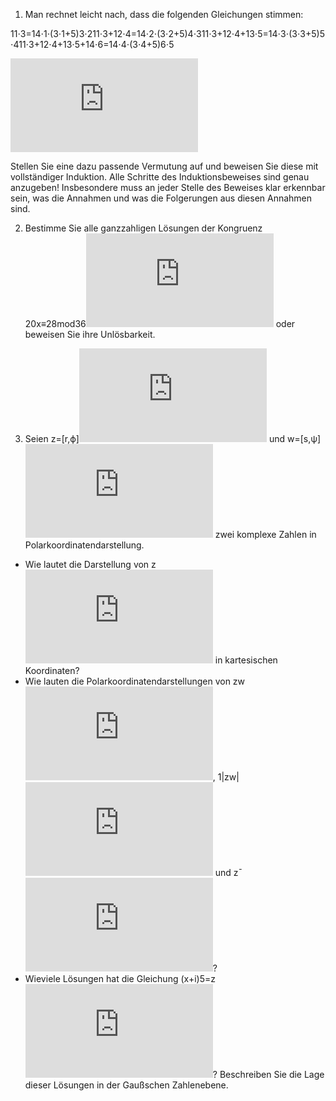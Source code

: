 1) Man rechnet leicht nach, dass die folgenden Gleichungen stimmen:

11⋅3=14⋅1⋅(3⋅1+5)3⋅211⋅3+12⋅4=14⋅2⋅(3⋅2+5)4⋅311⋅3+12⋅4+13⋅5=14⋅3⋅(3⋅3+5)5⋅411⋅3+12⋅4+13⋅5+14⋅6=14⋅4⋅(3⋅4+5)6⋅5

![{\displaystyle {\begin{aligned}{\frac {1}{1\cdot 3}}&={\frac {1}{4}}\cdot {\frac {1\cdot (3\cdot 1+5)}{3\cdot 2}}\\{\frac {1}{1\cdot 3}}+{\frac {1}{2\cdot 4}}&={\frac {1}{4}}\cdot {\frac {2\cdot (3\cdot 2+5)}{4\cdot 3}}\\{\frac {1}{1\cdot 3}}+{\frac {1}{2\cdot 4}}+{\frac {1}{3\cdot 5}}&={\frac {1}{4}}\cdot {\frac {3\cdot (3\cdot 3+5)}{5\cdot 4}}\\{\frac {1}{1\cdot 3}}+{\frac {1}{2\cdot 4}}+{\frac {1}{3\cdot 5}}+{\frac {1}{4\cdot 6}}&={\frac {1}{4}}\cdot {\frac {4\cdot (3\cdot 4+5)}{6\cdot 5}}\\\end{aligned}}}](https://vowi.fsinf.at/index.php?title=Spezial:MathShowImage&hash=7be804ab2fa5af1c709621457e7374f1&mode=mathml)

Stellen Sie eine dazu passende Vermutung auf und beweisen Sie diese mit vollständiger Induktion. Alle Schritte des Induktionsbeweises sind genau anzugeben! Insbesondere muss an jeder Stelle des Beweises klar erkennbar sein, was die Annahmen und was die Folgerungen aus diesen Annahmen sind.

2) Bestimme Sie alle ganzzahligen Lösungen der Kongruenz 20⁢x≡28mod⁡36![{\textstyle 20x\equiv 28\mod 36}](https://vowi.fsinf.at/index.php?title=Spezial:MathShowImage&hash=1a4d9725d2a4fa8933cb490d0b8a2eae&mode=mathml) oder beweisen Sie ihre Unlösbarkeit.

3) Seien z=[r,ϕ]![{\textstyle z=\left[r,\phi \right]}](https://vowi.fsinf.at/index.php?title=Spezial:MathShowImage&hash=7a1e026cf803e030dffe7730414d74ee&mode=mathml) und w=[s,ψ]![{\textstyle w=\left[s,\psi \right]}](https://vowi.fsinf.at/index.php?title=Spezial:MathShowImage&hash=78b514f178f3331f82c24d2e17592d53&mode=mathml) zwei komplexe Zahlen in Polarkoordinatendarstellung.

- Wie lautet die Darstellung von z![{\displaystyle z}](https://vowi.fsinf.at/index.php?title=Spezial:MathShowImage&hash=fbade9e36a3f36d3d676c1b808451dd7&mode=mathml) in kartesischen Koordinaten?
- Wie lauten die Polarkoordinatendarstellungen von z⁢w![{\textstyle zw}](https://vowi.fsinf.at/index.php?title=Spezial:MathShowImage&hash=3b2ef2f12cf2b13f9078e45f3f0691f6&mode=mathml), 1|z⁢w|![{\textstyle {\frac {1}{\left\vert zw\right\vert }}}](https://vowi.fsinf.at/index.php?title=Spezial:MathShowImage&hash=fe813011c7b838161f87f7b9bdab532a&mode=mathml) und z¯![{\textstyle {\overline {z}}}](https://vowi.fsinf.at/index.php?title=Spezial:MathShowImage&hash=48a0ea2ff9d5eadd6602ea3f94ed926c&mode=mathml)?
- Wieviele Lösungen hat die Gleichung (x+i)5=z![{\textstyle (x+i)^{5}=z}](https://vowi.fsinf.at/index.php?title=Spezial:MathShowImage&hash=a4ef88034a4e83822bb0d9960e98f425&mode=mathml)? Beschreiben Sie die Lage dieser Lösungen in der Gaußschen Zahlenebene.